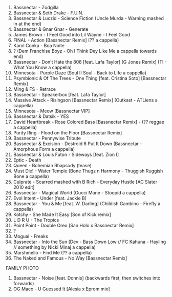   1. Bassnectar - Zodgilla
  2. Bassnectar & Seth Drake - F.U.N.
  3. Bassnectar & Luczid - Science Fiction (Uncle Murda - Warning mashed in at the end)
  4. Bassnectar & Gnar Gnar - Generate
  5. James Brown - I Feel Good into Lil Wayne - I Feel Good
  6. FINAL - Action [Bassnectar Remix] (?? a cappella)
  7. Karol Conka - Boa Noite
  8. ? (Dem Franchise Boyz - Oh I Think Dey Like Me a cappella towards end)
  9. Bassnectar - Don’t Hate the 808 [feat. Lafa Taylor] [G Jones Remix] (TI - What You Know a cappella)
  10. Minnesota - Purple Daze (Soul II Soul - Back to Life a cappella)
  11. Psymbionic & Of The Trees - One Thing [feat. Cristina Soto] [Bassnectar Remix]
  12. Ming & FS - Retrace
  13. Bassnectar - Speakerbox [feat. Lafa Taylor]
  14. Massive Attack - Risingson [Bassnectar Remix] (Outkast - ATLiens a cappella)
  15. Minnesota - Meow [Bassnectar VIP]
  16. Bassnectar & Datsik - YES
  17. David Heartbreak - Rose Colored Bass [Bassnectar Remix] - (?? reggae a cappella)
  18. Purity Ring - Flood on the Floor [Bassnectar Remix]
  19. Bassnectar - Pennywise Tribute
  20. Bassnectar & Excision - Destroid 6 Put It Down (Bassnectar - Amorphous Form a cappella)
  21. Bassnectar & Louis Futon - Sideways [feat. Zion I]
  22. Eptic - Death
  23. Queen - Bohemian Rhapsody (tease)
  24. Must Die! - Water Temple (Bone Thugz n Harmony - Thuggish Ruggish Bone a cappella)
  25. Culprate - Scarred mashed with B Rich - Everyday Hustle [AC Slater 2010 edit]
  26. Bassnectar - Magical World (Gucci Mane - Stoopid a cappella)
  27. Evol Intent - Under [feat. Jackie B]
  28. Bassnectar - You & Me [feat. W. Darling] (Childish Gambino - Firefly a cappella)
  29. Kotchy - She Made It Easy [Son of Kick remix]
  30. L D R U - The Tropics
  31. Point Point - Double Oreo [San Holo x Bassnectar Remix]
  32. ?
  33. Moguai - Freaks
  34. Bassnectar - Into the Sun (Dev - Bass Down Low // FC Kahuna - Hayling // something by Nicki Minaj a cappella)
  35. Marshmello - Find Me (?? a cappella)
  36. The Naked and Famous - No Way [Bassnectar Remix]

FAMILY PHOTO

  1. Bassnectar - Noise [feat. Donnis] (backwards first, then switches into forwards)
  2. OG Maco - U Guessed It [Alesia x Eprom mix]

